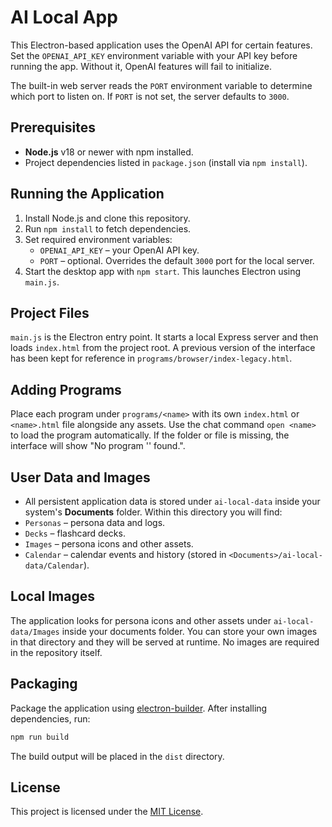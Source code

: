 # AI Local App

This Electron-based application uses the OpenAI API for certain features. Set the `OPENAI_API_KEY` environment variable with your API key before running the app. Without it, OpenAI features will fail to initialize.


The built-in web server reads the `PORT` environment variable to determine which port to listen on. If `PORT` is not set, the server defaults to `3000`.

## Prerequisites

- **Node.js** v18 or newer with npm installed.
- Project dependencies listed in `package.json` (install via `npm install`).

## Running the Application

1. Install Node.js and clone this repository.
2. Run `npm install` to fetch dependencies.
3. Set required environment variables:
   - `OPENAI_API_KEY` – your OpenAI API key.
   - `PORT` – optional. Overrides the default `3000` port for the local server.
4. Start the desktop app with `npm start`. This launches Electron using `main.js`.

## Project Files

`main.js` is the Electron entry point. It starts a local Express server and then loads `index.html` from the project root.
A previous version of the interface has been kept for reference in `programs/browser/index-legacy.html`.

## Adding Programs

Place each program under `programs/<name>` with its own `index.html` or `<name>.html` file alongside any assets.
Use the chat command `open <name>` to load the program automatically.
If the folder or file is missing, the interface will show "No program '<name>' found.".


## User Data and Images

- All persistent application data is stored under `ai-local-data` inside your system's **Documents** folder. Within this directory you will find:
- `Personas` – persona data and logs.
- `Decks` – flashcard decks.
- `Images` – persona icons and other assets.
- `Calendar` – calendar events and history (stored in `<Documents>/ai-local-data/Calendar`).


## Local Images


The application looks for persona icons and other assets under `ai-local-data/Images`
inside your documents folder. You can store your own images in that directory and
they will be served at runtime. No images are required in the repository itself.

## Packaging

Package the application using [electron-builder](https://www.electron.build/).
After installing dependencies, run:

```bash
npm run build
```

The build output will be placed in the `dist` directory.

## License

This project is licensed under the [MIT License](LICENSE).

